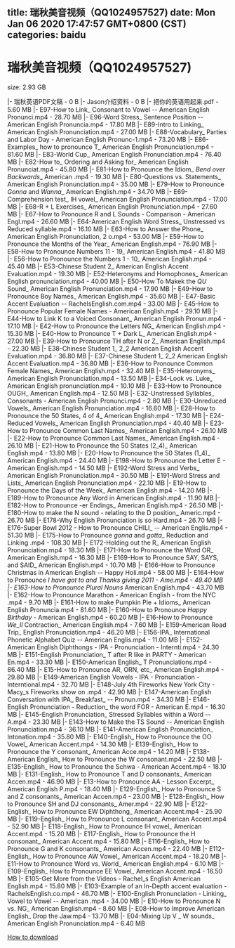 
title: 瑞秋美音视频（QQ1024957527)
date: Mon Jan 06 2020 17:47:57 GMT+0800 (CST)    
categories: baidu
---

# 瑞秋美音视频（QQ1024957527)
size: 2.93 GB
 
 
|- 瑞秋英语PDF文稿 - 0 B
|- Jason介绍资料 - 0 B
|- 把你的英语用起来.pdf - 5.60 MB
|- E97-How to Link_ Consonant to Vowel -- American English Pronunci.mp4 - 28.70 MB
|- E96-Word Stress_ Sentence Position -- American English Pronuncia.mp4 - 17.80 MB
|- E89-Intro to Linking_ American English Pronunciation.mp4 - 27.00 MB
|- E88-Vocabulary_ Parties and Labor Day - American English Pronunc-1.mp4 - 73.20 MB
|- E86-Examples_ how to pronounce T_ American English Pronunciation.mp4 - 81.60 MB
|- E83-World Cup_ American English Pronunciation.mp4 - 76.40 MB
|- E82-How to_ Ordering and Asking for_ American English Pronunciat.mp4 - 45.80 MB
|- E81-How to Pronounce the Idiom_ _Bend over Backwards__ American .mp4 - 19.30 MB
|- E80-Questions vs. Statements_ American English Pronunciation.mp4 - 35.00 MB
|- E79-How to Pronounce _Gonna_ and _Wanna__ American English.mp4 - 34.70 MB
|- E69-Comprehension test_ IH vowel_ American English Pronunciation.mp4 - 17.00 MB
|- E68-R + L Exercises_ American English Pronunciation.mp4 - 27.60 MB
|- E67-How to Pronounce R and L Sounds - Comparison - American Engl.mp4 - 26.60 MB
|- E64-American English Word Stress_ Unstressed vs Reduced syllable.mp4 - 16.10 MB
|- E63-How to Answer the Phone_ American English Pronunciation, 2 o.mp4 - 53.00 MB
|- E59-How to Pronounce the Months of the Year_ American English.mp4 - 76.90 MB
|- E58-How to Pronounce Numbers 11 - 19_ American English.mp4 - 41.80 MB
|- E56-How to Pronounce the Numbers 1 - 10_ American English.mp4 - 45.40 MB
|- E53-Chinese Student 2_ American English Accent Evaluation.mp4 - 19.30 MB
|- E52-Heteronyms and Homophones_ American English pronunciation.mp4 - 40.00 MB
|- E50-How To Makek the _QU_ Sound_ American English Pronunciation.mp4 - 17.90 MB
|- E49-How to Pronounce Boy Names_ American English.mp4 - 35.60 MB
|- E47-Basic Accent Evaluation -- RachelsEnglish.com.mp4 - 33.00 MB
|- E45-How to Pronounce Popular Female Names - American English.mp4 - 29.10 MB
|- E44-How to Link K to a Voiced Consonant_ American English Pronun.mp4 - 17.10 MB
|- E42-How to Pronounce the Letters NG_ American English.mp4 - 15.30 MB
|- E40-How to Pronounce T + Dark L_ American English.mp4 - 27.00 MB
|- E39-How to Pronounce TH after N or Z_ American English.mp4 - 22.30 MB
|- E38-Chinese Student 1_ 2_2 American English Accent Evaluation.mp4 - 36.80 MB
|- E37-Chinese Student 1_ 2_2 American English Accent Evaluation.mp4 - 36.80 MB
|- E36-How to Pronounce Common Female Names_ American English.mp4 - 32.40 MB
|- E35-Heteronyms_ American English Pronunciation.mp4 - 13.50 MB
|- E34-Look vs. Luke_ American English pronunciation.mp4 - 10.10 MB
|- E33-How to Pronounce OUGH_ American English.mp4 - 12.50 MB
|- E32-Unstressed Syllables_ Consonants - American English Pronunci.mp4 - 2.80 MB
|- E30-Unreduced Vowels_ American English Pronunciation.mp4 - 16.60 MB
|- E28-How to Pronounce the 50 States, 4 of 4_ American English.mp4 - 17.30 MB
|- E24-Reduced Vowels_ American English Pronunciation.mp4 - 40.40 MB
|- E23-How to Pronounce Common Last Names_ American English.mp4 - 26.10 MB
|- E22-How to Pronounce Common Last Names_ American English.mp4 - 26.10 MB
|- E21-How to Pronounce the 50 States (2_4)_ American English.mp4 - 13.80 MB
|- E20-How to Pronounce the 50 States (1_4)_ American English.mp4 - 24.40 MB
|- E198-How to Pronounce the Letter E - American English.mp4 - 14.50 MB
|- E192-Word Stress and Verbs_ American English Pronunciation.mp4 - 30.50 MB
|- E191-Word Stress and Lists_ American English Pronunciation.mp4 - 22.10 MB
|- E19-How to Pronounce the Days of the Week_ American English.mp4 - 14.20 MB
|- E189-How to Pronounce Any Word in American English.mp4 - 11.90 MB
|- E182-How to Pronounce -er Endings_ American English.mp4 - 26.50 MB
|- E180-How to make the N sound - relating to the D position_ Americ.mp4 - 26.70 MB
|- E178-Why English Pronunciation is so Hard.mp4 - 26.70 MB
|- E176-Super Bowl 2012 - How to Pronounce CHILI_ -- American Englis.mp4 - 51.30 MB
|- E175-How to Pronounce _gonna_ and _gotta__ Reduction and Linking .mp4 - 108.30 MB
|- E172-Holding out the R_ American English Pronunciation.mp4 - 18.30 MB
|- E171-How to Pronounce the Word OR_ American English.mp4 - 16.30 MB
|- E169-How to Pronounce SAY, SAYS, and SAID_ American English.mp4 - 10.70 MB
|- E166-How to Pronounce Christmas in American English -- Happy Holi.mp4 - 58.00 MB
|- E164-How to Pronounce _I have got to and Thanks giving 2011 - Ame.mp4 - 49.40 MB
|- E163-How to Pronounce Plural Nouns_ American English.mp4 - 43.70 MB
|- E162-How to Pronounce Marathon - American English - from the NYC .mp4 - 9.70 MB
|- E161-How to make Pumpkin Pie + Idioms_ American English Pronuncia.mp4 - 81.60 MB
|- E160-How to Pronounce _Happy Birthday_ - American English.mp4 - 60.20 MB
|- E16-How to Pronounce _We_ll_ Contraction_ American English.mp4 - 7.60 MB
|- E159-American Road Trip_ English Pronunciation.mp4 - 46.20 MB
|- E156-IPA_ International Phonetic Alphabet Quiz -- American Englis.mp4 - 11.00 MB
|- E152-American English Diphthongs - IPA - Pronunciation - Internti.mp4 - 24.30 MB
|- E151-English Pronunciation_ T after R like in PARTY - American En.mp4 - 33.30 MB
|- E150-American English_ T Pronunciations.mp4 - 86.40 MB
|- E15-How to Pronounce AR, ORN, etc_ American English.mp4 - 29.80 MB
|- E149-American English Vowels - IPA - Pronunciation - Interntional.mp4 - 32.70 MB
|- E148-July 4th Fireworks New York City - Macy_s Fireworks show on .mp4 - 42.90 MB
|- E147-American English Conversation with IPA_ Breakfast_ -- Pronun.mp4 - 34.30 MB
|- E146-English Pronunciation - Reduction_ the word FOR - American E.mp4 - 16.30 MB
|- E145-English Pronunciation_ Stressed Syllables within a Word -- A.mp4 - 23.30 MB
|- E143-How to Make the TS Sound -- American English Pronunciation.mp4 - 36.10 MB
|- E141-American English Pronunciation_ Intonation.mp4 - 35.80 MB
|- E140-English_ How to Pronounce the OO Vowel_ American Accent.mp4 - 14.30 MB
|- E139-English_ How to Pronounce the Y consonant_ American Acce.mp4 - 14.20 MB
|- E138-American English_ How to Pronounce the W consonant.mp4 - 22.50 MB
|- E135-English_ How to Pronounce the Schwa - American Accent.mp4 - 18.10 MB
|- E131-English_ How to Pronounce T and D consonants_ American Accen.mp4 - 46.90 MB
|- E13-How to Pronounce AA - Lesson Excerpt_ American English P.mp4 - 18.40 MB
|- E129-English_ How to Pronounce S and Z consonants_ American Accen.mp4 - 23.00 MB
|- E128-English_ How to Pronounce SH and DJ consonants_ Amer.mp4 - 22.90 MB
|- E122-English_ How to Pronounce EW Diphthong_ American Accent.mp4 - 25.90 MB
|- E119-English_ How to Pronounce L consonant_ American Accent.mp4 - 52.90 MB
|- E118-English_ How to Pronounce IH vowel_ American Accent.mp4 - 15.20 MB
|- E117-English_ How to Pronounce the H consonant_ American Accent.mp4 - 15.80 MB
|- E116-English_ How to Pronounce G and K consonants_ American Accen.mp4 - 22.40 MB
|- E112-English_ How to Pronounce AW Vowel_ American Accent.mp4 - 18.20 MB
|- E11-How to Pronounce Word vs. World_ American English.mp4 - 6.10 MB
|- E109-English_ How to Pronounce EE Vowel_ American Accent.mp4 - 16.50 MB
|- E105-Get More from the Videos - Rachel_s English American English.mp4 - 15.80 MB
|- E103-Example of an In-Depth accent evaluation - RachelsEnglish.co.mp4 - 46.70 MB
|- E100-English Pronunciation - Linking_ Vowel to Vowel -- American .mp4 - 34.00 MB
|- E10-How to Pronounce N vs. NG_ American English.mp4 - 8.60 MB
|- E08-How to Improve American English_ Drop the Jaw.mp4 - 13.70 MB
|- E04-Mixing Up V _ W sounds_ American English Pronunciation.mp4 - 6.40 MB

[How to download](https://bpcam.bemobtrk.com/go/2ceec3aa-1ca2-46d6-b9ff-aaa5c184517c?jno=2248)